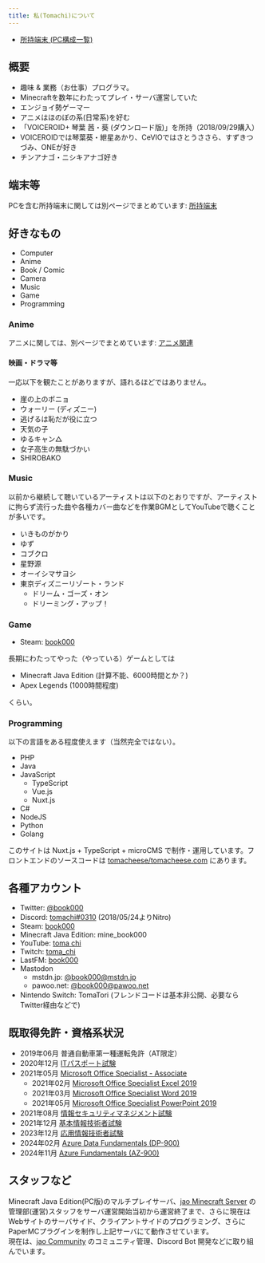 ```yaml
---
title: 私(Tomachi)について
---
```


- [所持端末 (PC構成一覧)](/devices)

## 概要

- 趣味 & 業務（お仕事）プログラマ。
- Minecraftを数年にわたってプレイ・サーバ運営していた
- エンジョイ勢ゲーマー
- アニメはほのぼの系(日常系)を好む
- 「VOICEROID+ 琴葉 茜・葵 (ダウンロード版)」を所持（2018/09/29購入）
- VOICEROIDでは琴葉葵・紲星あかり、CeVIOではさとうささら、すずきつづみ、ONEが好き
- チンアナゴ・ニシキアナゴ好き

## 端末等

PCを含む所持端末に関しては別ページでまとめています: [所持端末](/devices)

## 好きなもの

- Computer
- Anime
- Book / Comic
- Camera
- Music
- Game
- Programming

### Anime

アニメに関しては、別ページでまとめています: [アニメ関連](/anime)

#### 映画・ドラマ等

一応以下を観たことがありますが、語れるほどではありません。

- 崖の上のポニョ
- ウォーリー (ディズニー)
- 逃げるは恥だが役に立つ
- 天気の子
- ゆるキャン△
- 女子高生の無駄づかい
- SHIROBAKO

### Music

以前から継続して聴いているアーティストは以下のとおりですが、アーティストに拘らず流行った曲や各種カバー曲などを作業BGMとしてYouTubeで聴くことが多いです。

- いきものがかり
- ゆず
- コブクロ
- 星野源
- オーイシマサヨシ
- 東京ディズニーリゾート・ランド
  - ドリーム・ゴーズ・オン
  - ドリーミング・アップ！

### Game

- Steam: [book000](https://steamcommunity.com/id/book000)

長期にわたってやった（やっている）ゲームとしては

- Minecraft Java Edition (計算不能、6000時間とか？)
- Apex Legends (1000時間程度)

くらい。

### Programming

以下の言語をある程度使えます（当然完全ではない）。

- PHP
- Java
- JavaScript
  - TypeScript
  - Vue.js
  - Nuxt.js
- C#
- NodeJS
- Python
- Golang

このサイトは Nuxt.js + TypeScript + microCMS で制作・運用しています。フロントエンドのソースコードは [tomacheese/tomacheese.com](https://github.com/tomacheese/tomacheese.com) にあります。

## 各種アカウント

- Twitter: [@book000](https://twitter.com/book000)
- Discord: [tomachi#0310](https://discordapp.com/users/221991565567066112) (2018/05/24よりNitro)
- Steam: [book000](https://steamcommunity.com/id/book000)
- Minecraft Java Edition: mine_book000
- YouTube: [toma chi](https://www.youtube.com/channel/UCdqXRBLM7MWgnZUzKflBWxQ)
- Twitch: [toma_chi](https://twitch.tv/toma_chi)
- LastFM: [book000](https://www.last.fm/user/book000)
- Mastodon
  - mstdn.jp: [@book000@mstdn.jp](https://mstdn.jp/@book000)
  - pawoo.net: [@book000@pawoo.net](https://pawoo.net/@book000)
- Nintendo Switch: TomaTori (フレンドコードは基本非公開、必要ならTwitter経由などで)

## 既取得免許・資格系状況

- 2019年06月 普通自動車第一種運転免許（AT限定）
- 2020年12月 [ITパスポート試験](https://www3.jitec.ipa.go.jp/JitesCbt/index.html)
- 2021年05月 [Microsoft Office Specialist - Associate](https://mos.odyssey-com.co.jp/about/master.html#associate)
  - 2021年02月 [Microsoft Office Specialist Excel 2019](https://mos.odyssey-com.co.jp/outline/excel365and2019.html)
  - 2021年03月 [Microsoft Office Specialist Word 2019](https://mos.odyssey-com.co.jp/outline/word365and2019.html)
  - 2021年05月 [Microsoft Office Specialist PowerPoint 2019](https://mos.odyssey-com.co.jp/outline/powerpoint365and2019.html)
- 2021年08月 [情報セキュリティマネジメント試験](https://www.jitec.ipa.go.jp/1_11seido/sg.html)
- 2021年12月 [基本情報技術者試験](https://www.jitec.ipa.go.jp/1_11seido/fe.html)
- 2023年12月 [応用情報技術者試験](https://www.ipa.go.jp/shiken/kubun/list.html)
- 2024年02月 [Azure Data Fundamentals (DP-900)](https://learn.microsoft.com/ja-jp/credentials/certifications/exams/dp-900/)
- 2024年11月 [Azure Fundamentals (AZ-900)](https://learn.microsoft.com/ja-jp/credentials/certifications/azure-fundamentals/)

## スタッフなど

Minecraft Java Edition(PC版)のマルチプレイサーバ、[jao Minecraft Server](https://jaoafa.com) の管理部(運営)スタッフをサーバ運営開始当初から運営終了まで、さらに現在はWebサイトのサーバサイド、クライアントサイドのプログラミング、さらにPaperMCプラグインを制作し上記サーバにて動作させています。  
現在は、[jao Community](https://jaoafa.com) のコミュニティ管理、Discord Bot 開発などに取り組んでいます。
